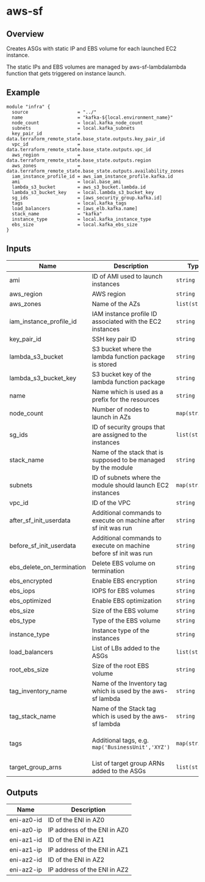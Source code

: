 # aws-sf

## Overview

Creates ASGs with static IP and EBS volume for each launched EC2 instance.

The static IPs and EBS volumes are managed by aws-sf-lambdalambda function that gets triggered on instance launch.

## Example

```
module "infra" {
  source                  = "../"
  name                    = "kafka-${local.environment_name}"
  node_count              = local.kafka_node_count
  subnets                 = local.kafka_subnets
  key_pair_id             = data.terraform_remote_state.base_state.outputs.key_pair_id
  vpc_id                  = data.terraform_remote_state.base_state.outputs.vpc_id
  aws_region              = data.terraform_remote_state.base_state.outputs.region
  aws_zones               = data.terraform_remote_state.base_state.outputs.availability_zones
  iam_instance_profile_id = aws_iam_instance_profile.kafka.id
  ami                     = local.base_ami
  lambda_s3_bucket        = aws_s3_bucket.lambda.id
  lambda_s3_bucket_key    = local.lambda_s3_bucket_key
  sg_ids                  = [aws_security_group.kafka.id]
  tags                    = local.kafka_tags
  load_balancers          = [aws_elb.kafka.name]
  stack_name              = "kafka"
  instance_type           = local.kafka_instance_type
  ebs_size                = local.kafka_ebs_size
}
```

<!-- BEGINNING OF PRE-COMMIT-TERRAFORM DOCS HOOK -->
## Inputs

| Name | Description | Type | Default | Required |
|------|-------------|------|---------|:--------:|
| ami | ID of AMI used to launch instances | `string` | n/a | yes |
| aws\_region | AWS region | `string` | n/a | yes |
| aws\_zones | Name of the AZs | `list(string)` | n/a | yes |
| iam\_instance\_profile\_id | IAM instance profile ID associated with the EC2 instances | `string` | n/a | yes |
| key\_pair\_id | SSH key pair ID | `string` | n/a | yes |
| lambda\_s3\_bucket | S3 bucket where the lambda function package is stored | `string` | n/a | yes |
| lambda\_s3\_bucket\_key | S3 bucket key of the lambda function package | `string` | n/a | yes |
| name | Name which is used as a prefix for the resources | `string` | n/a | yes |
| node\_count | Number of nodes to launch in AZs | `map(string)` | n/a | yes |
| sg\_ids | ID of security groups that are assigned to the instances | `list(string)` | n/a | yes |
| stack\_name | Name of the stack that is supposed to be managed by the module | `string` | n/a | yes |
| subnets | ID of subnets where the module should launch EC2 instances | `map(string)` | n/a | yes |
| vpc\_id | ID of the VPC | `string` | n/a | yes |
| after\_sf\_init\_userdata | Additional commands to execute on machine after sf init was run | `string` | `""` | no |
| before\_sf\_init\_userdata | Additional commands to execute on machine before sf init was run | `string` | `""` | no |
| ebs\_delete\_on\_termination | Delete EBS volume on termination | `string` | `"true"` | no |
| ebs\_encrypted | Enable EBS encryption | `string` | `"true"` | no |
| ebs\_iops | IOPS for EBS volumes | `string` | `""` | no |
| ebs\_optimized | Enable EBS optimization | `string` | `"true"` | no |
| ebs\_size | Size of the EBS volume | `string` | `"20"` | no |
| ebs\_type | Type of the EBS volume | `string` | `"gp2"` | no |
| instance\_type | Instance type of the instances | `string` | `"t3.medium"` | no |
| load\_balancers | List of LBs added to the ASGs | `list(string)` | `[]` | no |
| root\_ebs\_size | Size of the root EBS volume | `string` | `"20"` | no |
| tag\_inventory\_name | Name of the Inventory tag which is used by the aws-sf lambda | `string` | `"Inventory"` | no |
| tag\_stack\_name | Name of the Stack tag which is used by the aws-sf lambda | `string` | `"Stack"` | no |
| tags | Additional tags, e.g. `map('BusinessUnit','XYZ')` | `map(string)` | <pre>{<br>  "Terraform": true<br>}</pre> | no |
| target\_group\_arns | List of target group ARNs added to the ASGs | `list(string)` | `[]` | no |

## Outputs

| Name | Description |
|------|-------------|
| eni-az0-id | ID of the ENI in AZ0 |
| eni-az0-ip | IP address of the ENI in AZ0 |
| eni-az1-id | ID of the ENI in AZ1 |
| eni-az1-ip | IP address of the ENI in AZ1 |
| eni-az2-id | ID of the ENI in AZ2 |
| eni-az2-ip | IP address of the ENI in AZ2 |

<!-- END OF PRE-COMMIT-TERRAFORM DOCS HOOK -->
